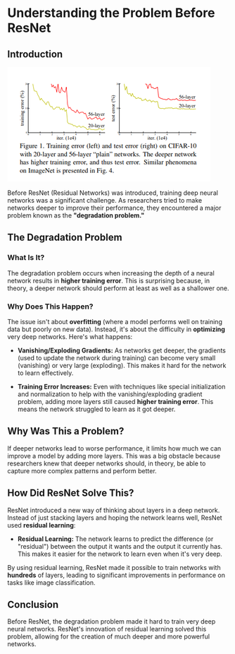 # Understanding the Problem Before ResNet

## Introduction

![alt text](image.png)

Before ResNet (Residual Networks) was introduced, training deep neural networks was a significant challenge. As researchers tried to make networks deeper to improve their performance, they encountered a major problem known as the **"degradation problem."**

## The Degradation Problem

### What Is It?

The degradation problem occurs when increasing the depth of a neural network results in **higher training error**. This is surprising because, in theory, a deeper network should perform at least as well as a shallower one.

### Why Does This Happen?

The issue isn't about **overfitting** (where a model performs well on training data but poorly on new data). Instead, it's about the difficulty in **optimizing** very deep networks. Here's what happens:

- **Vanishing/Exploding Gradients:** As networks get deeper, the gradients (used to update the network during training) can become very small (vanishing) or very large (exploding). This makes it hard for the network to learn effectively.

- **Training Error Increases:** Even with techniques like special initialization and normalization to help with the vanishing/exploding gradient problem, adding more layers still caused **higher training error**. This means the network struggled to learn as it got deeper.

## Why Was This a Problem?

If deeper networks lead to worse performance, it limits how much we can improve a model by adding more layers. This was a big obstacle because researchers knew that deeper networks should, in theory, be able to capture more complex patterns and perform better.

## How Did ResNet Solve This?

ResNet introduced a new way of thinking about layers in a deep network. Instead of just stacking layers and hoping the network learns well, ResNet used **residual learning**:

- **Residual Learning:** The network learns to predict the difference (or "residual") between the output it wants and the output it currently has. This makes it easier for the network to learn even when it's very deep.

By using residual learning, ResNet made it possible to train networks with **hundreds** of layers, leading to significant improvements in performance on tasks like image classification.

## Conclusion

Before ResNet, the degradation problem made it hard to train very deep neural networks. ResNet's innovation of residual learning solved this problem, allowing for the creation of much deeper and more powerful networks.

